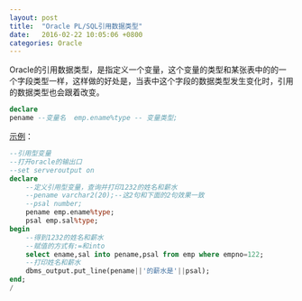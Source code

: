 ```yaml
---
layout: post
title:  "Oracle PL/SQL引用数据类型"
date:   2016-02-22 10:05:06 +0800
categories: Oracle
---
```


Oracle的引用数据类型，是指定义一个变量，这个变量的类型和某张表中的的一个字段类型一样，这样做的好处是，当表中这个字段的数据类型发生变化时，引用的数据类型也会跟着改变。
```sql 
declare
pename --变量名  emp.ename%type -- 变量类型;
```
[示例](http://www.imooc.com/video/6982)：
```sql
--引用型变量  
--打开oracle的输出口  
--set serveroutput on  
declare  
    --定义引用型变量，查询并打印1232的姓名和薪水  
    --pename varchar2(20);--这2句和下面的2句效果一致  
    --psal number;  
    pename emp.ename%type;  
    psal emp.sal%type;  
begin  
    --得到1232的姓名和薪水  
    --赋值的方式有:=和into  
    select ename,sal into pename,psal from emp where empno=122;  
    --打印姓名和薪水  
    dbms_output.put_line(pename||'的薪水是'||psal);  
end;  
/  
```